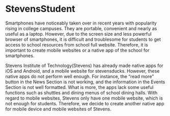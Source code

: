 StevensStudent
==============

Smartphones have noticeably taken over in recent years with popularity rising in college campuses. They are portable, convenient and nearly as useful as a laptop. However, due to the screen size and less powerful browser of smartphones, it is difficult and troublesome for students to get access to school resources from school full website. Therefore, it is important to create mobile websites or a native app of the school for smartphones.

Stevens Institute of Technology(Stevens) has already made native apps for iOS and Android, and a mobile website for stevensducks. However, these native apps do not perform well enough. For instance, the “read more” button in the News Section is not working, and the information in the Events Section is not well formatted. What is more, the apps lack some useful functions such as shuttles and dining menus of school dining halls. With regard to mobile websites, Stevens only have one mobile website, which is not enough for students. Therefore, we decide to create another native app for mobile device and mobile websites of Stevens.
